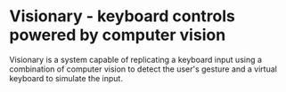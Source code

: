 # Visionary - keyboard controls powered by computer vision

Visionary is a system capable of replicating a keyboard input using a combination of computer vision to detect the user's gesture and a virtual keyboard to simulate the input.
